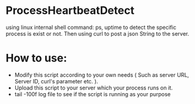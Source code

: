 # ProcessHeartbeatDetect
using linux internal shell command: ps, uptime to detect   the specific process is exist or not. Then using curl to post a json  String to the server.

# How to use:
* Modify this script according to your own needs ( Such as server URL, Server ID, curl's parameter etc. ).
* Upload this script to your server which your process runs on it.
* tail -100f log file to see if the script is running as your purpose
